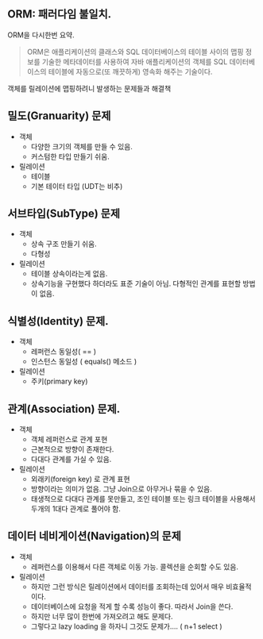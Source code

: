 
## ORM: 패러다임 불일치.

ORM을 다시한번 요약.
> ORM은 애플리케이션의 클래스와 SQL 데이터베이스의 테이블 사이의 맵핑 정보를 기술한 메타데이터를 
사용하여 자바 애플리케이션의 객체를 SQL 데이터베이스의 테이블에 자동으로(또 깨끗하게) 영속화 해주는 기술이다.


객체를 릴레이션에 맵핑하려니 발생하는 문제들과 해결책

## 밀도(Granuarity) 문제
- 객체
    - 다양한 크기의 객체를 만들 수 있음.
    - 커스텀한 타입 만들기 쉬움.
- 릴레이션
    - 테이블
    - 기본 테이터 타입 (UDT는 비추)

## 서브타입(SubType) 문제
 - 객체
    - 상속 구조 만들기 쉬움.
    - 다형성
 - 릴레이션
    - 테이블 상속이라는게 없음.
    - 상속기능을 구현했다 하더라도 표준 기술이 아님. 다형적인 관계를 표현할 방법이 없음.

## 식별성(Identity) 문제.
 - 객체
    - 레퍼런스 동일성( == )
    - 인스턴스 동일성 ( equals() 메소드 )
 - 릴레이션
    - 주키(primary key)

## 관계(Association) 문제.
 - 객체
    - 객체 레퍼런스로 관계 포현
    - 근본적으로 방향이 존재한다.
    - 다대다 관계를 가실 수 있음.
 - 릴레이션
    - 외래키(foreign key) 로 관계 표현
    - 방향이라는 의미가 없음. 그냥 Join으로 아무거나 묶을 수 있음.
    - 태생적으로 다대다 관계를 못만들고, 조인 테이블 또는 링크 테이블을 사용해서 두개의 1대다 관계로 풀어야 함.

## 데이터 네비게이션(Navigation)의 문제
 - 객체
    - 레퍼런스를 이용해서 다른 객체로 이동 가능. 콜렉션을 순회할 수도 있음.
 - 릴레이션
    - 하지만 그런 방식은 릴레이션에서 데이터를 조회하는데 있어서 매우 비효율적이다.
    - 데이터베이스에 요청을 적게 할 수록 성능이 좋다. 따라서 Join을 쓴다.
    - 하지만 너무 많이 한번에 가져오려고 해도 문제다.
    - 그렇다고 lazy loading 을 하자니 그것도 문제가.... ( n+1 select )
